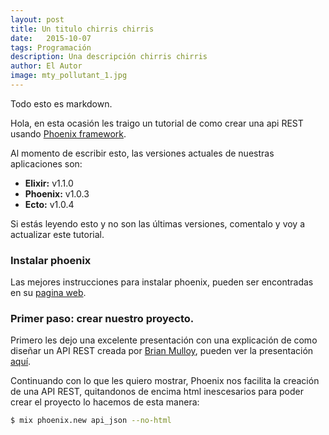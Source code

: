 ```yaml
---
layout: post
title: Un titulo chirris chirris
date:   2015-10-07
tags: Programación
description: Una descripción chirris chirris
author: El Autor
image: mty_pollutant_1.jpg
---
```


Todo esto es markdown.

Hola, en esta ocasión les traigo un tutorial de como crear una api REST usando [Phoenix framework](http://www.phoenixframework.org/).

Al momento de escribir esto, las versiones actuales de nuestras aplicaciones son:

- **Elixir:** v1.1.0
- **Phoenix:** v1.0.3
- **Ecto:** v1.0.4

Si estás leyendo esto y no son las últimas versiones, comentalo y voy a actualizar este tutorial.

### Instalar phoenix

Las mejores instrucciones para instalar phoenix, pueden ser encontradas en su [pagina web](http://www.phoenixframework.org/docs/installation).

### Primer paso: crear nuestro proyecto.

Primero les dejo una excelente presentación con una explicación de como diseñar un API REST creada por [Brian Mulloy](https://twitter.com/landlessness), pueden ver la presentación [aquí](../assets/tarballs/restful-api-design--mulloy-2ed.pdf).

Continuando con lo que les quiero mostrar, Phoenix nos facilita la creación de una API REST, quitandonos de encima html inescesarios para poder crear el proyecto lo hacemos de esta manera:

```bash
$ mix phoenix.new api_json --no-html
```